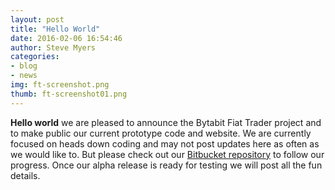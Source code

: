 ```yaml
---
layout: post
title: "Hello World"
date: 2016-02-06 16:54:46
author: Steve Myers
categories: 
- blog
- news
img: ft-screenshot.png
thumb: ft-screenshot01.png
---
```


<b>Hello world</b> we are pleased to announce the Bytabit Fiat Trader project and to make public our current prototype code and website. We are currently focused on heads down coding and may not post updates here as often as we would like to. But please check out our <a href="https://bitbucket.org/bytabit/fiat-trader" target="_blank">Bitbucket repository</a> to follow our progress. Once our alpha release is ready for testing we will post all the fun details.

[hampden]: https://github.com/jekyll/jekyll